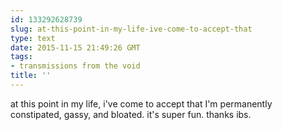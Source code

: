 ```yaml
---
id: 133292628739
slug: at-this-point-in-my-life-ive-come-to-accept-that
type: text
date: 2015-11-15 21:49:26 GMT
tags:
- transmissions from the void
title: ''
---
```

at this point in my life, i've come to accept that I'm permanently constipated,  gassy,  and bloated. it's super fun. thanks ibs.